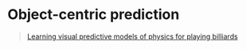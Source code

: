 # Object-centric prediction



> [Learning visual predictive models of physics for playing billiards](https://arxiv.org/abs/1511.07404)



